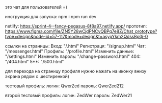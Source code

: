 это чат для пользователей =)

инструкция для запуска:
npm i 
npm run dev

netlify: https://sprint-4--fancy-pegasus-8f8a97.netlify.app/
прототип: https://www.figma.com/file/ZN5Y28wCjdPNCvQBPq7e8Z/Chat_prototype?type=design&node-id=57-117&mode=design&t=asypYkm2QdssBp0j-0

ссылки на страницы:
Вход: "/.html"
Регистраця: "/signup.html"
Чат: "/messenger.html"
Профиль: "/profile.html"
Изменить данные: "/settings.html"
Изменить пароль: "/change-password.html"
404: "/404.html"
5**: "/500.html"

для перехода на страницу профиля нужно нажать на иконку внизу экрана рядом с шестиренкой)

тестовый профиль:
логин: QwerZed
пароль: QwerZed212

второй тестовый профиль:
логин: ZedWer
пароль: ZedWer21
